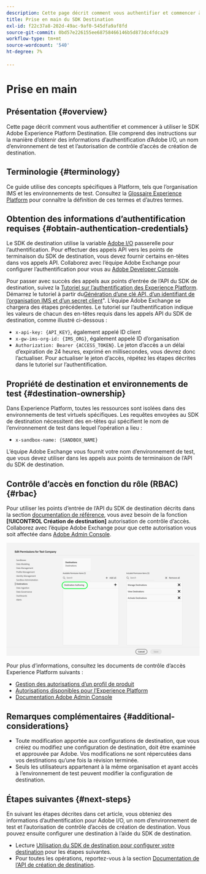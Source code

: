 ```yaml
---
description: Cette page décrit comment vous authentifier et commencer à utiliser le SDK Adobe Experience Platform Destination. Elle comprend des instructions sur la manière d’obtenir des informations d’authentification d’Adobe I/O, un nom d’environnement de test et l’autorisation de contrôle d’accès de création de destination.
title: Prise en main du SDK Destination
exl-id: f22c37a8-202d-49ac-9af0-545dfa9af8fd
source-git-commit: 0bd57e226155ee68758466146b5d873dc4fdca29
workflow-type: tm+mt
source-wordcount: '540'
ht-degree: 7%

---
```


# Prise en main

## Présentation {#overview}

Cette page décrit comment vous authentifier et commencer à utiliser le SDK Adobe Experience Platform Destination. Elle comprend des instructions sur la manière d’obtenir des informations d’authentification d’Adobe I/O, un nom d’environnement de test et l’autorisation de contrôle d’accès de création de destination.

## Terminologie {#terminology}

Ce guide utilise des concepts spécifiques à Platform, tels que l’organisation IMS et les environnements de test. Consultez la [Glossaire Experience Platform](https://experienceleague.adobe.com/docs/experience-platform/landing/glossary.html) pour connaître la définition de ces termes et d’autres termes.

## Obtention des informations d’authentification requises {#obtain-authentication-credentials}

Le SDK de destination utilise la variable [Adobe I/O](https://www.adobe.io/) passerelle pour l’authentification. Pour effectuer des appels API vers les points de terminaison du SDK de destination, vous devez fournir certains en-têtes dans vos appels API. Collaborez avec l’équipe Adobe Exchange pour configurer l’authentification pour vous au [Adobe Developer Console](http://console.adobe.io/).

Pour passer avec succès des appels aux points d’entrée de l’API du SDK de destination, suivez la [Tutoriel sur l’authentification des Experience Platform](https://experienceleague.adobe.com/docs/experience-platform/landing/platform-apis/api-authentication.html?lang=fr). Démarrez le tutoriel à partir du[Génération d’une clé API, d’un identifiant de l’organisation IMS et d’un secret client](https://experienceleague.adobe.com/docs/experience-platform/landing/platform-apis/api-authentication.html#api-ims-secret)&quot;. L’équipe Adobe Exchange se chargera des étapes précédentes. Le tutoriel sur l’authentification indique les valeurs de chacun des en-têtes requis dans les appels API du SDK de destination, comme illustré ci-dessous :

* `x-api-key: {API_KEY}`, également appelé ID client
* `x-gw-ims-org-id: {IMS_ORG}`, également appelé ID d’organisation
* `Authorization: Bearer {ACCESS_TOKEN}`. Le jeton d’accès a un délai d’expiration de 24 heures, exprimé en millisecondes, vous devrez donc l’actualiser. Pour actualiser le jeton d’accès, répétez les étapes décrites dans le tutoriel sur l’authentification.

<!--

### Obtain `Authorization: Bearer {ACCESS_TOKEN}`

To obtain the `{ACCESS_TOKEN}`, you must generate a JWT token and exchange it for the access token. Follow the steps below:

1. Follow the instructions in the [Generate JWT section](https://www.adobe.io/apis/experienceplatform/console/docs.html#!AdobeDocs/adobeio-console/master/credentials.md) in the credentials guide.
2. Follow the instructions in [Step 3: try it](https://www.adobe.io/authentication/auth-methods.html#!AdobeDocs/adobeio-auth/master/AuthenticationOverview/ServiceAccountIntegration.md) in the Service account connection guide.

You now have the required authentication headers `x-api-key: {API_KEY}`, `x-gw-ims-org-id: {IMS_ORG}`, and `Authorization: Bearer {ACCESS_TOKEN}`.

>[!NOTE]
>
>The access token has an expiration time of 24 hours, expressed in milliseconds, so you will have to refresh it. To refresh the access token, repeat the steps outlined in this section.

-->

## Propriété de destination et environnements de test {#destination-ownership}

Dans Experience Platform, toutes les ressources sont isolées dans des environnements de test virtuels spécifiques. Les requêtes envoyées au SDK de destination nécessitent des en-têtes qui spécifient le nom de l’environnement de test dans lequel l’opération a lieu :

* `x-sandbox-name: {SANDBOX_NAME}`

L’équipe Adobe Exchange vous fournit votre nom d’environnement de test, que vous devez utiliser dans les appels aux points de terminaison de l’API du SDK de destination.

## Contrôle d’accès en fonction du rôle (RBAC) {#rbac}

Pour utiliser les points d’entrée de l’API du SDK de destination décrits dans la section [documentation de référence](./configuration-options.md), vous avez besoin de la fonction **[!UICONTROL Création de destination]** autorisation de contrôle d’accès. Collaborez avec l’équipe Adobe Exchange pour que cette autorisation vous soit affectée dans [Adobe Admin Console](https://adminconsole.adobe.com/).

![Autorisation de création de destination](./assets/destination-authoring-permission.png)

Pour plus d’informations, consultez les documents de contrôle d’accès Experience Platform suivants :

* [Gestion des autorisations d’un profil de produit](/help/access-control/ui/permissions.md)
* [Autorisations disponibles pour l’Experience Platform](/help/access-control/home.md#permissions)
* [Documentation Adobe Admin Console](https://helpx.adobe.com/fr/enterprise/using/admin-console.html)

## Remarques complémentaires {#additional-considerations}

* Toute modification apportée aux configurations de destination, que vous créiez ou modifiez une configuration de destination, doit être examinée et approuvée par Adobe. Vos modifications ne sont répercutées dans vos destinations qu’une fois la révision terminée.
* Seuls les utilisateurs appartenant à la même organisation et ayant accès à l’environnement de test peuvent modifier la configuration de destination.

## Étapes suivantes {#next-steps}

En suivant les étapes décrites dans cet article, vous obteniez des informations d’authentification pour Adobe I/O, un nom d’environnement de test et l’autorisation de contrôle d’accès de création de destination. Vous pouvez ensuite configurer une destination à l’aide du SDK de destination.
* Lecture [Utilisation du SDK de destination pour configurer votre destination](./configure-destination-instructions.md) pour les étapes suivantes.
* Pour toutes les opérations, reportez-vous à la section [Documentation de l’API de création de destination](https://www.adobe.io/experience-platform-apis/references/destination-authoring/).
